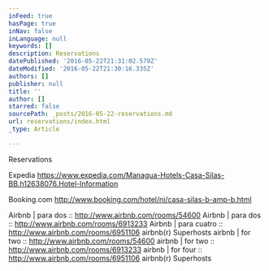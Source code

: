 ```yaml
---
inFeed: true
hasPage: true
inNav: false
inLanguage: null
keywords: []
description: Reservations
datePublished: '2016-05-22T21:31:02.579Z'
dateModified: '2016-05-22T21:30:16.335Z'
authors: []
publisher: null
title: ''
author: []
starred: false
sourcePath: _posts/2016-05-22-reservations.md
url: reservations/index.html
_type: Article

---
```

Reservations

Expedia https://www.expedia.com/Managua-Hotels-Casa-Silas-BB.h12638076.Hotel-Information 

Booking.com http://www.booking.com/hotel/ni/casa-silas-b-amp-b.html

Airbnb | para dos :: http://www.airbnb.com/rooms/54600 Airbnb | para dos :: http://www.airbnb.com/rooms/6913233 Airbnb | para cuatro :: http://www.airbnb.com/rooms/6951106 airbnb(r) Superhosts airbnb | for two :: http://www.airbnb.com/rooms/54600 airbnb | for two :: http://www.airbnb.com/rooms/6913233 airbnb | for four :: http://www.airbnb.com/rooms/6951106 airbnb(r) Superhosts